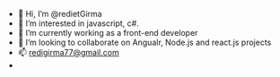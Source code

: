 - 👋 Hi, I’m @redietGirma
- 👀 I’m interested in javascript, c#. 
- 🌱 I’m currently working as a front-end developer
- 💞️ I’m looking to collaborate on Angualr, Node.js and react.js projects
- 📫 redigirma77@gmail.com
- 
<!---
redietGirma/redietGirma is a ✨ special ✨ repository because its `README.md` (this file) appears on your GitHub profile.
You can click the Preview link to take a look at your changes.
--->
